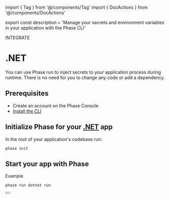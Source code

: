import { Tag } from '@/components/Tag'
import { DocActions } from '@/components/DocActions'

export const description =
  'Manage your secrets and environment variables in your application with the Phase CLI'

<Tag variant="small">INTEGRATE</Tag>

# .NET

You can use Phase run to inject secrets to your application process during runtime. There is no need for you to change any code or add a dependency.

<DocActions /> 

## Prerequisites

- Create an account on the Phase Console
- [Install the CLI](/cli/install)

## Initialize Phase for your [.NET](https://dotnet.microsoft.com) app

In the root of your application's codebase run:

```fish
phase init
```

## Start your app with Phase

Example

```fish
phase run dotnet run
```

<div className="not-prose">
  <Button
    href="https://learn.microsoft.com/en-us/dotnet/core/tools/dotnet-environment-variables"
    variant="text"
    arrow="right"
    children=".NET Docs"
  />
</div>

